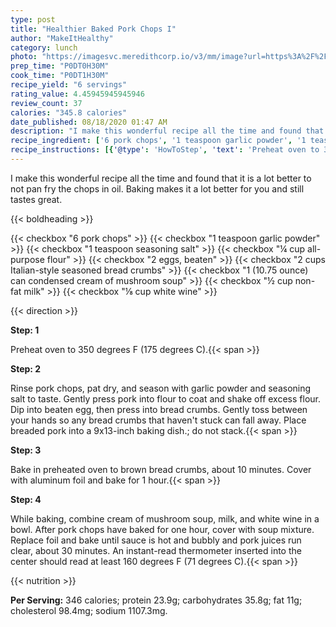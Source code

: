 ```yaml
---
type: post
title: "Healthier Baked Pork Chops I"
author: "MakeItHealthy"
category: lunch
photo: "https://imagesvc.meredithcorp.io/v3/mm/image?url=https%3A%2F%2Fimages.media-allrecipes.com%2Fuserphotos%2F7674750.jpg"
prep_time: "P0DT0H30M"
cook_time: "P0DT1H30M"
recipe_yield: "6 servings"
rating_value: 4.45945945945946
review_count: 37
calories: "345.8 calories"
date_published: 08/18/2020 01:47 AM
description: "I make this wonderful recipe all the time and found that it is a lot better to not pan fry the chops in oil. Baking makes it a lot better for you and still tastes great."
recipe_ingredient: ['6 pork chops', '1 teaspoon garlic powder', '1 teaspoon seasoning salt', '¼ cup all-purpose flour', '2 eggs, beaten', '2 cups Italian-style seasoned bread crumbs', '1 (10.75 ounce) can  condensed cream of mushroom soup', '½ cup non-fat milk', '⅛ cup white wine']
recipe_instructions: [{'@type': 'HowToStep', 'text': 'Preheat oven to 350 degrees F (175 degrees C).\n'}, {'@type': 'HowToStep', 'text': "Rinse pork chops, pat dry, and season with garlic powder and seasoning salt to taste. Gently press pork into flour to coat and shake off excess flour. Dip into beaten egg, then press into bread crumbs. Gently toss between your hands so any bread crumbs that haven't stuck can fall away. Place breaded pork into a 9x13-inch baking dish.; do not stack.\n"}, {'@type': 'HowToStep', 'text': 'Bake in preheated oven to brown bread crumbs, about 10 minutes. Cover with aluminum foil and bake for 1 hour.\n'}, {'@type': 'HowToStep', 'text': 'While baking, combine cream of mushroom soup, milk, and white wine in a bowl. After pork chops have baked for one hour, cover with soup mixture. Replace foil and bake until sauce is hot and bubbly and pork juices run clear, about 30 minutes. An instant-read thermometer inserted into the center should read at least 160 degrees F (71 degrees C).\n'}]
---
```


I make this wonderful recipe all the time and found that it is a lot better to not pan fry the chops in oil. Baking makes it a lot better for you and still tastes great. 

{{< boldheading >}}

{{< checkbox "6  pork chops" >}}
{{< checkbox "1 teaspoon garlic powder" >}}
{{< checkbox "1 teaspoon seasoning salt" >}}
{{< checkbox "¼ cup all-purpose flour" >}}
{{< checkbox "2  eggs, beaten" >}}
{{< checkbox "2 cups Italian-style seasoned bread crumbs" >}}
{{< checkbox "1 (10.75 ounce) can  condensed cream of mushroom soup" >}}
{{< checkbox "½ cup non-fat milk" >}}
{{< checkbox "⅛ cup white wine" >}}


{{< direction >}}

**Step: 1**

Preheat oven to 350 degrees F (175 degrees C).{{< span >}}

**Step: 2**

Rinse pork chops, pat dry, and season with garlic powder and seasoning salt to taste. Gently press pork into flour to coat and shake off excess flour. Dip into beaten egg, then press into bread crumbs. Gently toss between your hands so any bread crumbs that haven't stuck can fall away. Place breaded pork into a 9x13-inch baking dish.; do not stack.{{< span >}}

**Step: 3**

Bake in preheated oven to brown bread crumbs, about 10 minutes. Cover with aluminum foil and bake for 1 hour.{{< span >}}

**Step: 4**

While baking, combine cream of mushroom soup, milk, and white wine in a bowl. After pork chops have baked for one hour, cover with soup mixture. Replace foil and bake until sauce is hot and bubbly and pork juices run clear, about 30 minutes. An instant-read thermometer inserted into the center should read at least 160 degrees F (71 degrees C).{{< span >}}

{{< nutrition >}}

**Per Serving:** 346 calories; protein 23.9g; carbohydrates 35.8g; fat 11g; cholesterol 98.4mg; sodium 1107.3mg.